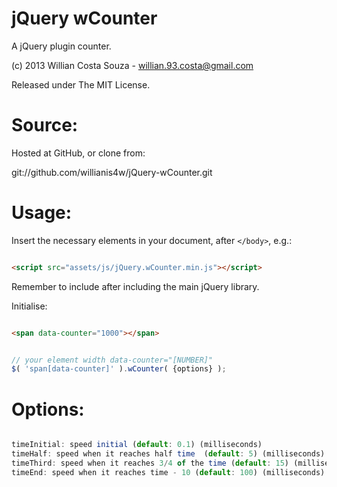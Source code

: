 jQuery wCounter
=================

A jQuery plugin counter.

(c) 2013 Willian Costa Souza - [willian.93.costa@gmail.com](willian.93.costa@gmail.com)

Released under The MIT License.

Source:
===

Hosted at GitHub, or clone from:

git://github.com/willianis4w/jQuery-wCounter.git


Usage:
===

Insert the necessary elements in your document, after `</body>`, e.g.:

```html

<script src="assets/js/jQuery.wCounter.min.js"></script>
```

Remember to include after including the main jQuery library.

Initialise:

```html

<span data-counter="1000"></span>
```

```javascript

// your element width data-counter="[NUMBER]"
$( 'span[data-counter]' ).wCounter( {options} );
```


Options:
===

```javascript

timeInitial: speed initial (default: 0.1) (milliseconds)
timeHalf: speed when it reaches half time  (default: 5) (milliseconds)
timeThird: speed when it reaches 3/4 of the time (default: 15) (milliseconds)
timeEnd: speed when it reaches time - 10 (default: 100) (milliseconds)
```